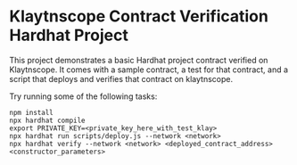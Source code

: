 # Klaytnscope Contract Verification Hardhat Project

This project demonstrates a basic Hardhat project contract verified on Klaytnscope. It comes with a sample contract, a test for that contract, and a script that deploys and verifies that contract on klaytnscope.

Try running some of the following tasks:

```shell
npm install
npx hardhat compile
export PRIVATE_KEY=<private_key_here_with_test_klay>
npx hardhat run scripts/deploy.js --network <network>
npx hardhat verify --network <network> <deployed_contract_address> <constructor_parameters>
```
